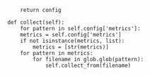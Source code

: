         return config

    def collect(self):
        for pattern in self.config['metrics']:
        metrics = self.config['metrics']
        if not isinstance(metrics, list):
            metrics = [str(metrics)]
        for pattern in metrics:
            for filename in glob.glob(pattern):
                self.collect_from(filename)
